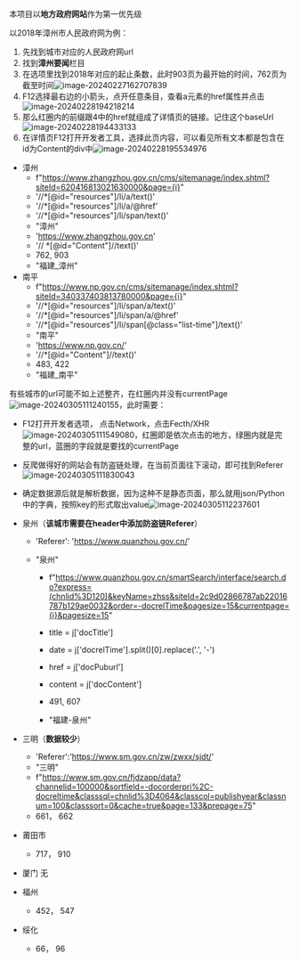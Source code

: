 本项目以**地方政府网站**作为第一优先级

以2018年漳州市人民政府网为例：

1. 先找到城市对应的人民政府网url
2. 找到**漳州要闻**栏目
3. 在选项里找到2018年对应的起止条数，此时903页为最开始的时间，762页为截至时间![image-20240227162707839](README.assets/image-20240227162707839.png)
4. F12选择最右边的小箭头，点开任意条目，查看a元素的href属性并点击![image-20240228194218214](README.assets/image-20240228194218214.png)
5. 那么红圈内的前缀跟4中的href就组成了详情页的链接。记住这个baseUrl![image-20240228194433133](README.assets/image-20240228194433133.png)
6. 在详情页F12打开开发者工具，选择此页内容，可以看见所有文本都是包含在id为Content的div中![image-20240228195534976](README.assets/image-20240228195534976.png)




- 漳州   
  - f"https://www.zhangzhou.gov.cn/cms/sitemanage/index.shtml?siteId=620416813021630000&page={i}" 
  - '//*[@id="resources"]/li/a/text()'      
  - '//*[@id="resources"]/li/a/@href'     
  - '//*[@id="resources"]/li/span/text()'                    
  - "漳州" 
  - 'https://www.zhangzhou.gov.cn' 
  - '// *[@id="Content"]//text()' 
  - 762, 903 
  - "福建_漳州" 
- 南平   
  - f"https://www.np.gov.cn/cms/sitemanage/index.shtml?siteId=340337403813780000&page={i}" 
  - '//*[@id="resources"]/li/span/a/text()' 
  - '//*[@id="resources"]/li/span/a/@href' 
  - '//*[@id="resources"]/li/span[@class="list-time"]/text()' 
  - "南平"
  - 'https://www.np.gov.cn/' 
  - '//*[@id="Content"]//text()'                             
  - 483, 422
  - "福建_南平" 



有些城市的url可能不如上述整齐，在红圈内并没有currentPage![image-20240305111240155](README.assets/image-20240305111240155.png)，此时需要：

- F12打开开发者选项， 点击Network，点击Fecth/XHR![image-20240305111549080](README.assets/image-20240305111549080.png)，红圈即是依次点击的地方，绿圈内就是完整的url，蓝圈的字段就是要找的currentPage
- 反爬做得好的网站会有防盗链处理，在当前页面往下滚动，即可找到Referer![image-20240305111830043](README.assets/image-20240305111830043.png)
- 确定数据源后就是解析数据，因为这种不是静态页面，那么就用json/Python中的字典，按照key的形式取出value![image-20240305112237601](README.assets/image-20240305112237601.png)


- 泉州（**该城市需要在header中添加防盗链Referer**）
  - 'Referer': 'https://www.quanzhou.gov.cn/'

  - "泉州"
  
    -  f"https://www.quanzhou.gov.cn/smartSearch/interface/search.do?express=(chnlid%3D120)&keyName=zhss&siteId=2c9d02866787ab22016787b129ae0032&order=-docrelTime&pagesize=15&currentpage={i}&pagesize=15"
      
  
    - title = j['docTitle']
  
    - date = j['docrelTime'].split()[0].replace('.', '-')
  
    - href = j['docPuburl']
  
    - content = j['docContent']
  
    - 491, 607
  
    -  "福建-泉州"
  
- 三明（**数据较少**）


  - 'Referer':'https://www.sm.gov.cn/zw/zwxx/sjdt/'
  - "三明"
  - f"https://www.sm.gov.cn/fjdzapp/data?channelid=100000&sortfield=-docorderpri%2C-docreltime&classsql=chnlid%3D4064&classcol=publishyear&classnum=100&classsort=0&cache=true&page=133&prepage=75"
  - 661， 662

- 莆田市


  - 717， 910

- 厦门 无

- 福州


  - 452， 547

- 绥化


  - 66， 96


